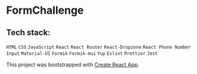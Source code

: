 # FormChallenge

## Tech stack:
`HTML` `CSS` `JavaScript` `React` `React Router` `React-Dropzone` `React Phone Number Input` `Material-UI` `Formik` `Formik-mui` `Yup` `Eslint` `Prettier` `Jest`

This project was bootstrapped with [Create React App](https://github.com/facebook/create-react-app).
